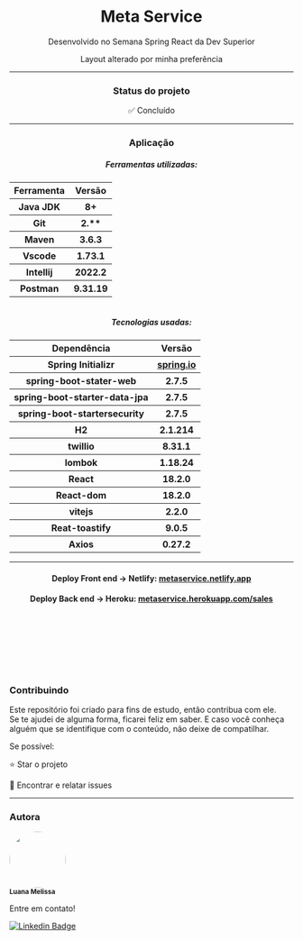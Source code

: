 <h1 align="center"> Meta Service </h1>
<p align="center">Desenvolvido no Semana Spring React da Dev Superior</p>
<p align="center">Layout alterado por minha preferência </p>
<hr>
<h3 align="center">Status do projeto</h3>
<p align="center">✅ Concluído</p>
<hr>

<div align="center">
<h3>Aplicação</h3>
<h5>Ferramentas utilizadas: </h5>

<table align="center">
<tr>
<th>Ferramenta</th>
<th>Versão</th>
</tr>
<tr>
<th>Java JDK</th>
<th>8+</th>
</tr>
<tr>
<th>Git</th>
<th>2.**</th>
</tr>
<tr>
<th>Maven</th>
<th>3.6.3</th>
</tr>
<tr>
<th>Vscode</th>
<th>1.73.1</th>
</tr>
<tr>
<th>Intellij</th>
<th>2022.2</th>
</tr>
<tr>
<th>Postman</th>
<th>9.31.19</th>
</tr>
</table>
<table>
<tr>
</table>

<h5>Tecnologias usadas: </h5>

<table>
<tr>
<th>Dependência</th>
<th>Versão</th>
</tr>
<tr>
<th>Spring Initializr</th>
<th><a href="https://start.spring.io">spring.io</a></th>
</tr>
<tr>
<th>spring-boot-stater-web</th>
<th>2.7.5</th>
</tr>
<tr>
<th>spring-boot-starter-data-jpa</th>
<th>2.7.5</th>
</tr>
<tr>
<th>spring-boot-startersecurity</th>
<th>2.7.5</th>
</tr>
<tr>
<th>H2</th>
<th>2.1.214</th>
</tr>
<tr>
<th>twillio</th>
<th>8.31.1</th>
</tr>
<tr>
<th>lombok</th>
<th>1.18.24</th>
</tr>

<tr>
<th>React</th>
<th>18.2.0</th>
</tr>
<tr>
<th>React-dom</th>
<th>18.2.0</th>
</tr>
<tr>
<th>vitejs</th>
<th>2.2.0</th>
</tr>
<tr>
<th>Reat-toastify</th>
<th>9.0.5</th>
</tr>
<tr>
<th>Axios</th>
<th>0.27.2</th>
</tr>

</table>

<hr>

<div align="center">

<h4> Deploy Front end -> Netlify: <a href="https://metaservice.netlify.app">metaservice.netlify.app</a></h4>
<h4> Deploy Back end -> Heroku: <a href="https://metaservice.herokuapp.com/sales">metaservice.herokuapp.com/sales</a></h4>
</div>

</div> 
<br>
<br>
<br>
<br>
<br>
<br>

<h3>Contribuindo</h3>

Este repositório foi criado para fins de estudo, então contribua com ele.<br>
Se te ajudei de alguma forma, ficarei feliz em saber. E caso você conheça alguém que se identifique com o conteúdo, não deixe de compatilhar.

Se possível:

⭐️  Star o projeto

🐛 Encontrar e relatar issues

<hr>

<h3>Autora</h3>


 <img style="border-radius: 50%;" src="https://avatars.githubusercontent.com/u/79280706?v=4" width="100px;" alt=""/>
 <br />
 <sub><b>Luana Melissa</b></sub>

Entre em contato!

[![Linkedin Badge](https://img.shields.io/badge/-Luana-blue?style=flat-square&logo=Linkedin&logoColor=white&link=https://www.linkedin.com/in/luana-m-473208207/)](https://www.linkedin.com/in/luana-m-473208207/)
